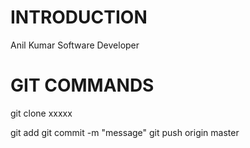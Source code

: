 INTRODUCTION
============
Anil Kumar
Software Developer


GIT COMMANDS
============

git clone xxxxx

git add 
git commit -m "message"
git push origin master

